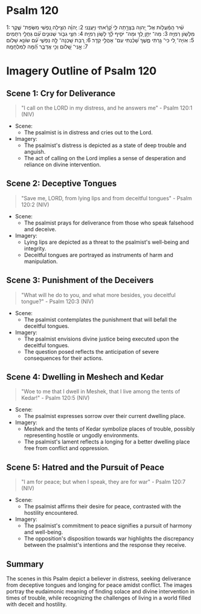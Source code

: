 # Psalm 120
1: שִׁ֗יר הַֽמַּ֫עֲל֥וֹת אֶל־ יְ֭הוָה בַּצָּרָ֣תָה לִּ֑י קָ֝רָ֗אתִי וֽ͏ַיַּעֲנֵֽנִי׃
2: יְֽהוָ֗ה הַצִּ֣ילָה נַ֭פְשִׁי מִשְּׂפַת־ שֶׁ֑קֶר מִלָּשׁ֥וֹן רְמִיָּֽה׃
3: מַה־ יִּתֵּ֣ן לְ֭ךָ וּמַה־ יֹּסִ֥יף לָ֗ךְ לָשׁ֥וֹן רְמִיָּֽה׃
4: חִצֵּ֣י גִבּ֣וֹר שְׁנוּנִ֑ים עִ֝֗ם גַּחֲלֵ֥י רְתָמִֽים׃
5: אֽוֹיָה־ לִ֭י כִּי־ גַ֣רְתִּי מֶ֑שֶׁךְ שָׁ֝כַ֗נְתִּי עִֽם־ אָהֳלֵ֥י קֵדָֽר׃
6: רַ֭בַּת שָֽׁכְנָה־ לָּ֣הּ נַפְשִׁ֑י עִ֝֗ם שׂוֹנֵ֥א שָׁלֽוֹם׃
7: אֲֽנִי־ שָׁ֭לוֹם וְכִ֣י אֲדַבֵּ֑ר הֵ֝֗מָּה לַמִּלְחָמָֽה׃

# Imagery Outline of Psalm 120

## Scene 1: Cry for Deliverance

> "I call on the LORD in my distress, and he answers me" - Psalm 120:1 (NIV)

- Scene:
  - The psalmist is in distress and cries out to the Lord.
- Imagery:
  - The psalmist's distress is depicted as a state of deep trouble and anguish.
  - The act of calling on the Lord implies a sense of desperation and reliance on divine intervention.

## Scene 2: Deceptive Tongues

> "Save me, LORD, from lying lips and from deceitful tongues" - Psalm 120:2 (NIV)

- Scene:
  - The psalmist prays for deliverance from those who speak falsehood and deceive.
- Imagery:
  - Lying lips are depicted as a threat to the psalmist's well-being and integrity.
  - Deceitful tongues are portrayed as instruments of harm and manipulation.

## Scene 3: Punishment of the Deceivers

> "What will he do to you, and what more besides, you deceitful tongue?" - Psalm 120:3 (NIV)

- Scene:
  - The psalmist contemplates the punishment that will befall the deceitful tongues.
- Imagery:
  - The psalmist envisions divine justice being executed upon the deceitful tongues.
  - The question posed reflects the anticipation of severe consequences for their actions.

## Scene 4: Dwelling in Meshech and Kedar

> "Woe to me that I dwell in Meshek, that I live among the tents of Kedar!" - Psalm 120:5 (NIV)

- Scene:
  - The psalmist expresses sorrow over their current dwelling place.
- Imagery:
  - Meshek and the tents of Kedar symbolize places of trouble, possibly representing hostile or ungodly environments.
  - The psalmist's lament reflects a longing for a better dwelling place free from conflict and oppression.

## Scene 5: Hatred and the Pursuit of Peace

> "I am for peace; but when I speak, they are for war" - Psalm 120:7 (NIV)

- Scene:
  - The psalmist affirms their desire for peace, contrasted with the hostility encountered.
- Imagery:
  - The psalmist's commitment to peace signifies a pursuit of harmony and well-being.
  - The opposition's disposition towards war highlights the discrepancy between the psalmist's intentions and the response they receive.

## Summary

The scenes in this Psalm depict a believer in distress, seeking deliverance from deceptive tongues and longing for peace amidst conflict. The images portray the eudaimonic meaning of finding solace and divine intervention in times of trouble, while recognizing the challenges of living in a world filled with deceit and hostility.